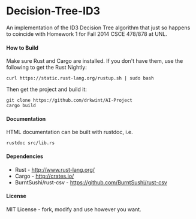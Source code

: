 Decision-Tree-ID3
===========

An implementation of the ID3 Decision Tree algorithm that just so happens to coincide with Homework 1 for Fall 2014 CSCE 478/878 at UNL.

#### How to Build
Make sure Rust and Cargo are installed. If you don't have them, use the following to get the Rust Nightly:
```
curl https://static.rust-lang.org/rustup.sh | sudo bash
```
Then get the project and build it:
```
git clone https://github.com/drkwint/AI-Project
cargo build
```
#### Documentation
HTML documentation can be built with rustdoc, i.e.
```
rustdoc src/lib.rs
```

#### Dependencies
* Rust - http://www.rust-lang.org/
* Cargo - http://crates.io/
* BurntSushi/rust-csv - https://github.com/BurntSushi/rust-csv

#### License
MIT License - fork, modify and use however you want.
